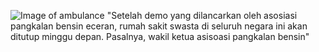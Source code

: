 ![Image of ambulance](https://images.unsplash.com/photo-1612574935301-af13ccce9258?ixid=MXwxMjA3fDB8MHxwaG90by1wYWdlfHx8fGVufDB8fHw%3D&amp;fm=jpg&amp;w=720&amp;q=80&amp;fit=max)
"Setelah demo yang dilancarkan oleh asosiasi pangkalan bensin eceran, rumah sakit swasta di seluruh negara ini akan ditutup minggu depan. Pasalnya, wakil ketua asisoasi pangkalan bensin"
